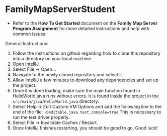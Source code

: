 # FamilyMapServerStudent

- Refer to the <b>How To Get Started</b> document on the <b>Family Map Server Program Assignment</b> for more detailed instructions and help with common issues. 

General Instructions:
1.	Follow the instructions on github regarding how to clone this repository into a directory on your local machine.
2.	Open IntelliJ.
3.	Select File -> Open...
4.	Navigate to the newly cloned repository and select it.
5.	Allow IntelliJ a few minutes to download any dependencies and set up the project.
6.	Once it is done loading, make sure the main function found in HelloWorld.java runs without errors. It is found inside the project in the ``src/main/java/HelloWorld.java`` directory. 
7.	Select Help -> Edit Custom VM Options and add the following line to the end of the file: `-Deditable.java.test.console=true` This is necessary to run the test driver properly.
8.	Select File -> Invalidate Caches / Restart.
9.	Once IntelliJ finishes restarting, you should be good to go. Good luck!
